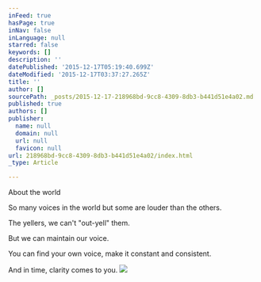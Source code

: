```yaml
---
inFeed: true
hasPage: true
inNav: false
inLanguage: null
starred: false
keywords: []
description: ''
datePublished: '2015-12-17T05:19:40.699Z'
dateModified: '2015-12-17T03:37:27.265Z'
title: ''
author: []
sourcePath: _posts/2015-12-17-218968bd-9cc8-4309-8db3-b441d51e4a02.md
published: true
authors: []
publisher:
  name: null
  domain: null
  url: null
  favicon: null
url: 218968bd-9cc8-4309-8db3-b441d51e4a02/index.html
_type: Article

---
```

About the world

So many voices in the world but some are louder than the others.

The yellers,  we can't "out-yell" them. 

But we can maintain our voice.

You can find your own voice, make it constant and consistent. 

And in time, clarity comes to you.
![](https://the-grid-user-content.s3-us-west-2.amazonaws.com/7ab7375b-68e8-40e2-98e1-f3f56b5c85fe.jpg)